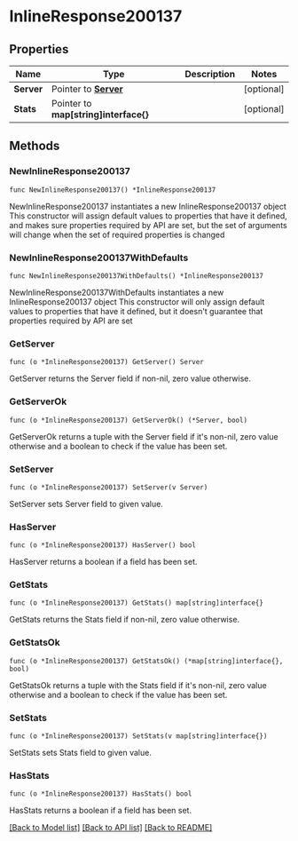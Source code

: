 # InlineResponse200137

## Properties

Name | Type | Description | Notes
------------ | ------------- | ------------- | -------------
**Server** | Pointer to [**Server**](server.md) |  | [optional] 
**Stats** | Pointer to **map[string]interface{}** |  | [optional] 

## Methods

### NewInlineResponse200137

`func NewInlineResponse200137() *InlineResponse200137`

NewInlineResponse200137 instantiates a new InlineResponse200137 object
This constructor will assign default values to properties that have it defined,
and makes sure properties required by API are set, but the set of arguments
will change when the set of required properties is changed

### NewInlineResponse200137WithDefaults

`func NewInlineResponse200137WithDefaults() *InlineResponse200137`

NewInlineResponse200137WithDefaults instantiates a new InlineResponse200137 object
This constructor will only assign default values to properties that have it defined,
but it doesn't guarantee that properties required by API are set

### GetServer

`func (o *InlineResponse200137) GetServer() Server`

GetServer returns the Server field if non-nil, zero value otherwise.

### GetServerOk

`func (o *InlineResponse200137) GetServerOk() (*Server, bool)`

GetServerOk returns a tuple with the Server field if it's non-nil, zero value otherwise
and a boolean to check if the value has been set.

### SetServer

`func (o *InlineResponse200137) SetServer(v Server)`

SetServer sets Server field to given value.

### HasServer

`func (o *InlineResponse200137) HasServer() bool`

HasServer returns a boolean if a field has been set.

### GetStats

`func (o *InlineResponse200137) GetStats() map[string]interface{}`

GetStats returns the Stats field if non-nil, zero value otherwise.

### GetStatsOk

`func (o *InlineResponse200137) GetStatsOk() (*map[string]interface{}, bool)`

GetStatsOk returns a tuple with the Stats field if it's non-nil, zero value otherwise
and a boolean to check if the value has been set.

### SetStats

`func (o *InlineResponse200137) SetStats(v map[string]interface{})`

SetStats sets Stats field to given value.

### HasStats

`func (o *InlineResponse200137) HasStats() bool`

HasStats returns a boolean if a field has been set.


[[Back to Model list]](../README.md#documentation-for-models) [[Back to API list]](../README.md#documentation-for-api-endpoints) [[Back to README]](../README.md)


